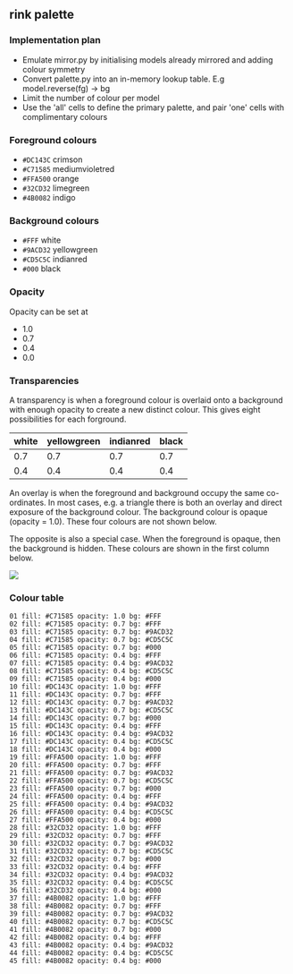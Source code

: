 ## rink palette
### Implementation plan

- Emulate mirror.py by initialising models already mirrored and adding colour symmetry
- Convert palette.py into an in-memory lookup table. E.g model.reverse(fg) -> bg
- Limit the number of colour per model
- Use the 'all' cells to define the primary palette, and pair 'one' cells with complimentary colours
### Foreground colours
- `#DC143C` crimson
- `#C71585` mediumvioletred
- `#FFA500` orange
- `#32CD32` limegreen
- `#4B0082` indigo
### Background colours
- `#FFF` white
- `#9ACD32` yellowgreen
- `#CD5C5C` indianred
- `#000` black
### Opacity
Opacity can be set at 
* 1.0
* 0.7 
* 0.4 
* 0.0 
### Transparencies
A transparency is when a foreground colour is overlaid onto a background with enough opacity to create a new distinct colour. This gives eight possibilities for each forground.

| white | yellowgreen | indianred | black |
| ---   | ---   | ---       | ---         |
| 0.7   | 0.7   | 0.7       | 0.7         |
| 0.4   | 0.4   | 0.4       | 0.4         |

An overlay is when the foreground and background occupy the same co-ordinates. In most cases, e.g. a triangle there is both an overlay and direct exposure of the background colour. The background colour is opaque (opacity = 1.0). These four colours are not shown below.

The opposite is also a special case. When the foreground is opaque, then the background is hidden. These colours are shown in the first column below.



![](palette.svg)

### Colour table
```
01 fill: #C71585 opacity: 1.0 bg: #FFF
02 fill: #C71585 opacity: 0.7 bg: #FFF
03 fill: #C71585 opacity: 0.7 bg: #9ACD32
04 fill: #C71585 opacity: 0.7 bg: #CD5C5C
05 fill: #C71585 opacity: 0.7 bg: #000
06 fill: #C71585 opacity: 0.4 bg: #FFF
07 fill: #C71585 opacity: 0.4 bg: #9ACD32
08 fill: #C71585 opacity: 0.4 bg: #CD5C5C
09 fill: #C71585 opacity: 0.4 bg: #000
10 fill: #DC143C opacity: 1.0 bg: #FFF
11 fill: #DC143C opacity: 0.7 bg: #FFF
12 fill: #DC143C opacity: 0.7 bg: #9ACD32
13 fill: #DC143C opacity: 0.7 bg: #CD5C5C
14 fill: #DC143C opacity: 0.7 bg: #000
15 fill: #DC143C opacity: 0.4 bg: #FFF
16 fill: #DC143C opacity: 0.4 bg: #9ACD32
17 fill: #DC143C opacity: 0.4 bg: #CD5C5C
18 fill: #DC143C opacity: 0.4 bg: #000
19 fill: #FFA500 opacity: 1.0 bg: #FFF
20 fill: #FFA500 opacity: 0.7 bg: #FFF
21 fill: #FFA500 opacity: 0.7 bg: #9ACD32
22 fill: #FFA500 opacity: 0.7 bg: #CD5C5C
23 fill: #FFA500 opacity: 0.7 bg: #000
24 fill: #FFA500 opacity: 0.4 bg: #FFF
25 fill: #FFA500 opacity: 0.4 bg: #9ACD32
26 fill: #FFA500 opacity: 0.4 bg: #CD5C5C
27 fill: #FFA500 opacity: 0.4 bg: #000
28 fill: #32CD32 opacity: 1.0 bg: #FFF
29 fill: #32CD32 opacity: 0.7 bg: #FFF
30 fill: #32CD32 opacity: 0.7 bg: #9ACD32
31 fill: #32CD32 opacity: 0.7 bg: #CD5C5C
32 fill: #32CD32 opacity: 0.7 bg: #000
33 fill: #32CD32 opacity: 0.4 bg: #FFF
34 fill: #32CD32 opacity: 0.4 bg: #9ACD32
35 fill: #32CD32 opacity: 0.4 bg: #CD5C5C
36 fill: #32CD32 opacity: 0.4 bg: #000
37 fill: #4B0082 opacity: 1.0 bg: #FFF
38 fill: #4B0082 opacity: 0.7 bg: #FFF
39 fill: #4B0082 opacity: 0.7 bg: #9ACD32
40 fill: #4B0082 opacity: 0.7 bg: #CD5C5C
41 fill: #4B0082 opacity: 0.7 bg: #000
42 fill: #4B0082 opacity: 0.4 bg: #FFF
43 fill: #4B0082 opacity: 0.4 bg: #9ACD32
44 fill: #4B0082 opacity: 0.4 bg: #CD5C5C
45 fill: #4B0082 opacity: 0.4 bg: #000
```
